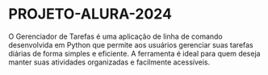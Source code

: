 # PROJETO-ALURA-2024
O Gerenciador de Tarefas é uma aplicação de linha de comando desenvolvida em Python que permite aos usuários gerenciar suas tarefas diárias de forma simples e eficiente. A ferramenta é ideal para quem deseja manter suas atividades organizadas e facilmente acessíveis.
